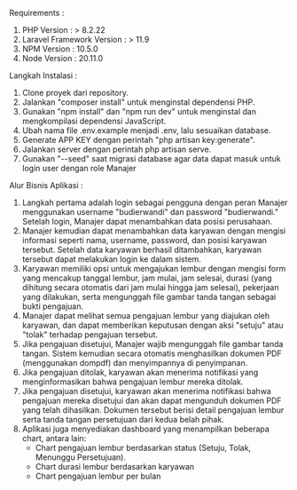 Requirements :
1. PHP Version : > 8.2.22
2. Laravel Framework Version : > 11.9
3. NPM Version : 10.5.0
4. Node Version : 20.11.0

Langkah Instalasi :

1. Clone proyek dari repository.
2. Jalankan "composer install" untuk menginstal dependensi PHP.
3. Gunakan "npm install" dan "npm run dev" untuk menginstal dan mengkompilasi dependensi JavaScript.
4. Ubah nama file .env.example menjadi .env, lalu sesuaikan database.
5. Generate APP KEY dengan perintah "php artisan key:generate".
6. Jalankan server dengan perintah php artisan serve.
7. Gunakan "--seed" saat migrasi database agar data dapat masuk untuk login user dengan role Manajer

Alur Bisnis Aplikasi    :
1. Langkah pertama adalah login sebagai pengguna dengan peran Manajer menggunakan username "budierwandi" dan password "budierwandi." Setelah login, Manajer dapat menambahkan data posisi perusahaan.
2. Manajer kemudian dapat menambahkan data karyawan dengan mengisi informasi seperti nama, username, password, dan posisi karyawan tersebut. Setelah data karyawan berhasil ditambahkan, karyawan tersebut dapat melakukan login ke dalam sistem.
3. Karyawan memiliki opsi untuk mengajukan lembur dengan mengisi form yang mencakup tanggal lembur, jam mulai, jam selesai, durasi (yang dihitung secara otomatis dari jam mulai hingga jam selesai), pekerjaan yang dilakukan, serta mengunggah file gambar tanda tangan sebagai bukti pengajuan.
4. Manajer dapat melihat semua pengajuan lembur yang diajukan oleh karyawan, dan dapat memberikan keputusan dengan aksi "setuju" atau "tolak" terhadap pengajuan tersebut.
5. Jika pengajuan disetujui, Manajer wajib mengunggah file gambar tanda tangan. Sistem kemudian secara otomatis menghasilkan dokumen PDF (menggunakan dompdf) dan menyimpannya di penyimpanan.
6. Jika pengajuan ditolak, karyawan akan menerima notifikasi yang menginformasikan bahwa pengajuan lembur mereka ditolak.
7. Jika pengajuan disetujui, karyawan akan menerima notifikasi bahwa pengajuan mereka disetujui dan akan dapat mengunduh dokumen PDF yang telah dihasilkan. Dokumen tersebut berisi detail pengajuan lembur serta tanda tangan persetujuan dari kedua belah pihak.
8. Aplikasi juga menyediakan dashboard yang menampilkan beberapa chart, antara lain:
    - Chart pengajuan lembur berdasarkan status (Setuju, Tolak, Menunggu Persetujuan).
    - Chart durasi lembur berdasarkan karyawan
    - Chart pengajuan lembur per bulan
